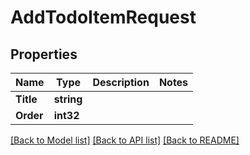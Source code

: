 # AddTodoItemRequest

## Properties

Name | Type | Description | Notes
------------ | ------------- | ------------- | -------------
**Title** | **string** |  | 
**Order** | **int32** |  | 

[[Back to Model list]](../README.md#documentation-for-models) [[Back to API list]](../README.md#documentation-for-api-endpoints) [[Back to README]](../README.md)


